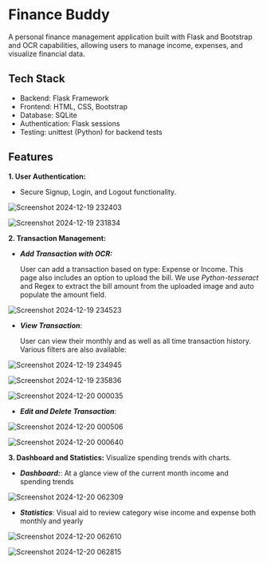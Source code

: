 
# Finance Buddy

A personal finance management application built with Flask and Bootstrap and OCR capabilities, allowing users to manage income, expenses, and visualize financial data. 


## Tech Stack
* Backend: Flask Framework
* Frontend: HTML, CSS, Bootstrap
* Database: SQLite
* Authentication: Flask sessions
* Testing: unittest (Python) for backend tests

## Features
**1. User Authentication:** 

* Secure Signup, Login, and Logout functionality.

![Screenshot 2024-12-19 232403](https://github.com/user-attachments/assets/84177556-4e31-4aeb-82cd-984c4bfda475)

![Screenshot 2024-12-19 231834](https://github.com/user-attachments/assets/611b1d95-4078-4f06-b4f6-64bca3643f79)


**2. Transaction Management:** 

* *__Add Transaction with OCR:__*
  
  User can add a transaction based on type: Expense or Income. This page also includes an option to upload the bill. We use *Python-tesseract* and Regex to extract the bill amount from the uploaded image and auto populate the amount field.

![Screenshot 2024-12-19 234523](https://github.com/user-attachments/assets/45ddc5ef-6d2c-413b-be4c-93734744ee19)

* *__View Transaction__*:
  
  User can view their monthly and as well as all time transaction history. Various filters are also available:

![Screenshot 2024-12-19 234945](https://github.com/user-attachments/assets/3c8d4478-a30e-43d7-8663-19ef376e4595)

![Screenshot 2024-12-19 235836](https://github.com/user-attachments/assets/bd28d323-e7c8-414e-a2fd-344e06e50515)

![Screenshot 2024-12-20 000035](https://github.com/user-attachments/assets/a7881748-1bf8-48c2-b429-5ebd6600c5c6)

* *__Edit and Delete Transaction__*:

![Screenshot 2024-12-20 000506](https://github.com/user-attachments/assets/5ef95c5e-1313-4121-a7e9-32cf0269201a)

![Screenshot 2024-12-20 000640](https://github.com/user-attachments/assets/42ca5e2d-9a92-44ae-8ee4-12872d0b4685)

**3. Dashboard and Statistics:** Visualize spending trends with charts.

* *__Dashboard:__*: At a glance view of the current month income and spending trends

  
![Screenshot 2024-12-20 062309](https://github.com/user-attachments/assets/ad32f213-9957-4537-94cb-44b51a4b260f)

* *__Statistics__*: Visual aid to review category wise income and expense both monthly and yearly

![Screenshot 2024-12-20 062610](https://github.com/user-attachments/assets/dc39a5dc-515d-4381-bfe2-7094678ef7c6)

![Screenshot 2024-12-20 062815](https://github.com/user-attachments/assets/c628f178-1e06-4a41-b890-2b3a6c13fd31)


